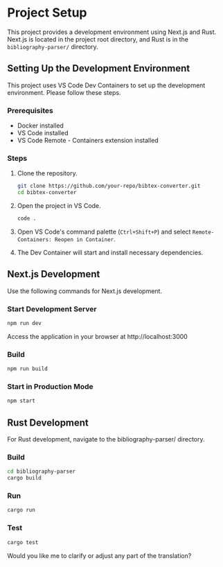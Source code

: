 # Project Setup

This project provides a development environment using Next.js and Rust. Next.js is located in the project root directory, and Rust is in the `bibliography-parser/` directory.

## Setting Up the Development Environment

This project uses VS Code Dev Containers to set up the development environment. Please follow these steps.

### Prerequisites

- Docker installed
- VS Code installed
- VS Code Remote - Containers extension installed

### Steps

1. Clone the repository.

    ```sh
    git clone https://github.com/your-repo/bibtex-converter.git
    cd bibtex-converter
    ```

2. Open the project in VS Code.

    ```sh
    code .
    ```

3. Open VS Code's command palette (`Ctrl+Shift+P`) and select `Remote-Containers: Reopen in Container`.

4. The Dev Container will start and install necessary dependencies.

## Next.js Development

Use the following commands for Next.js development.

### Start Development Server

```sh
npm run dev
```
Access the application in your browser at http://localhost:3000

### Build
```bash
npm run build
```

### Start in Production Mode
```bash
npm start
```

## Rust Development

For Rust development, navigate to the bibliography-parser/ directory.

### Build
```bash
cd bibliography-parser
cargo build
```

### Run
```bash
cargo run
```

### Test
```bash
cargo test
```

Would you like me to clarify or adjust any part of the translation?